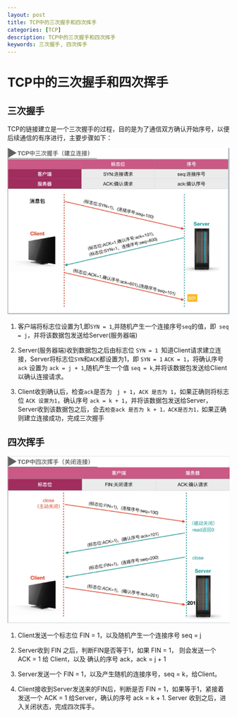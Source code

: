 ```yaml
---
layout: post
title: TCP中的三次握手和四次挥手
categories: [TCP]
description: TCP中的三次握手和四次挥手
keywords: 三次握手, 四次挥手
---
```


# TCP中的三次握手和四次挥手

## 三次握手

TCP的链接建立是一个三次握手的过程，目的是为了通信双方确认开始序号，以便后续通信的有序进行，主要步骤如下：

![](/images/res/三次握手.png)

1.  客户端将标志位设置为1,即``SYN = 1``,并随机产生一个连接序号``seq``的值，即`` seq = j``，并将该数据包发送给Server(服务器端)

2. Server(服务器端)收到数据包之后由标志位 ``SYN = 1 ``知道Client请求建立连接，Server将标志位``SYN``和``ACK``都设置为1，即 ``SYN = 1`` ``ACK = 1``，将确认序号 ``ack`` 设置为 ``ack = j + 1``,随机产生一个值 ``seq = k``,并将该数据包发送给Client以确认连接请求。

3. Client收到确认后，检查`` ack ``是否为 `` j + 1``，``ACK 是否为 1``，如果正确则将标志位 ``ACK 设置为1``，确认序号 ``ack = k + 1``，并将该数据包发送给Server，Server收到该数据包之后，会去``检查ack 是否为 k + 1，ACK是否为1，``如果正确则建立连接成功，完成三次握手

## 四次挥手

![](/images/res/四次挥手.png)

1. Client发送一个标志位 FIN = 1，以及随机产生一个连接序号 seq = j

2. Server收到 FIN 之后，判断FIN是否等于1，如果 FIN = 1， 则会发送一个 ACK = 1 给 Client，以及 确认的序号 ack，ack = j + 1

3. Server发送一个 FIN = 1，以及产生随机的连接序号，seq = k，给Client。

4. Client接收到Server发送来的FIN后，判断是否 FIN = 1，如果等于1，紧接着发送一个 ACK = 1 给Server，确认的序号 ack = k + 1. Server 收到之后，进入关闭状态，完成四次挥手。
